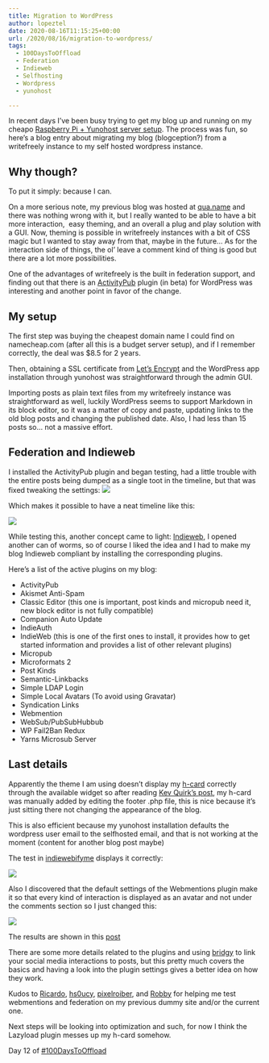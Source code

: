 ```yaml
---
title: Migration to WordPress
author: lopeztel
date: 2020-08-16T11:15:25+00:00
url: /2020/08/16/migration-to-wordpress/
tags:
  - 100DaysToOffload
  - Federation
  - Indieweb
  - Selfhosting
  - Wordpress
  - yunohost

---
```

In recent days I&#8217;ve been busy trying to get my blog up and running on my cheapo [Raspberry Pi + Yunohost server setup][1]. The process was fun, so here&#8217;s a blog entry about migrating my blog (blogception?) from a writefreely instance to my self hosted wordpress instance.

## Why though?

To put it simply: because I can.

On a more serious note, my previous blog was hosted at [qua.name][2] and there was nothing wrong with it, but I really wanted to be able to have a bit more interaction,  easy theming, and an overall a plug and play solution with a GUI. Now, theming is possible in writefreely instances with a bit of CSS magic but I wanted to stay away from that, maybe in the future&#8230; As for the interaction side of things, the ol&#8217; leave a comment kind of thing is good but there are a lot more possibilities.

One of the advantages of writefreely is the built in federation support, and finding out that there is an [ActivityPub][3] plugin (in beta) for WordPress was interesting and another point in favor of the change.

## My setup

The first step was buying the cheapest domain name I could find on namecheap.com (after all this is a budget server setup), and if I remember correctly, the deal was $8.5 for 2 years.

Then, obtaining a SSL certificate from [Let&#8217;s Encrypt][4] and the WordPress app installation through yunohost was straightforward through the admin GUI.

Importing posts as plain text files from my writefreely instance was straightforward as well, luckily WordPress seems to support Markdown in its block editor, so it was a matter of copy and paste, updating links to the old blog posts and changing the published date. Also, I had less than 15 posts so&#8230; not a massive effort.

## Federation and Indieweb

I installed the ActivityPub plugin and began testing, had a little trouble with the entire posts being dumped as a single toot in the timeline, but that was fixed tweaking the settings:
![](https://lopeztel.noho.st/piwigo/galleries/blog_media/Screenshot-from-2020-08-16-12-20-17-768x386.png)

Which makes it possible to have a neat timeline like this:

![](https://lopeztel.noho.st/piwigo/galleries/blog_media/Screenshot-from-2020-08-16-12-16-35-e1597573445687.png#center)

While testing this, another concept came to light: [Indieweb][5], I opened another can of worms, so of course I liked the idea and I had to make my blog Indieweb compliant by installing the corresponding plugins.

Here&#8217;s a list of the active plugins on my blog:

  * ActivityPub
  * Akismet Anti-Spam
  * Classic Editor (this one is important, post kinds and micropub need it, new block editor is not fully compatible)
  * Companion Auto Update
  * IndieAuth
  * IndieWeb (this is one of the first ones to install, it provides how to get started information and provides a list of other relevant plugins)
  * Micropub
  * Microformats 2
  * Post Kinds
  * Semantic-Linkbacks
  * Simple LDAP Login
  * Simple Local Avatars (To avoid using Gravatar)
  * Syndication Links
  * Webmention
  * WebSub/PubSubHubbub
  * WP Fail2Ban Redux
  * Yarns Microsub Server

## Last details

Apparently the theme I am using doesn&#8217;t display my [h-card][6] correctly through the available widget so after reading [Kev Quirk&#8217;s post][7], my h-card was manually added by editing the footer .php file, this is nice because it&#8217;s just sitting there not changing the appearance of the blog.

This is also efficient because my yunohost installation defaults the wordpress user email to the selfhosted email, and that is not working at the moment (content for another blog post maybe)

The test in [indiewebifyme][8] displays it correctly:

![](https://lopeztel.noho.st/piwigo/_data/i/galleries/blog_media/h-card-me.png#center)

Also I discovered that the default settings of the Webmentions plugin make it so that every kind of interaction is displayed as an avatar and not under the comments section so I just changed this:

![](https://lopeztel.noho.st/piwigo/galleries/blog_media/webmentions-300x289.bk.png#center)

The results are shown in this [post][9]

There are some more details related to the plugins and using [bridgy][10] to link your social media interactions to posts, but this pretty much covers the basics and having a look into the plugin settings gives a better idea on how they work.

Kudos to [Ricardo][11], [hs0ucy][12], [pixelroiber][13], and [Robby][14] for helping me test webmentions and federation on my previous dummy site and/or the current one.

Next steps will be looking into optimization and such, for now I think the Lazyload plugin messes up my h-card somehow.

Day 12 of <a class="u-tag u-category" href="https://lopeztel.xyz/blog/tags/100daystooffload/" rel="tag">#100DaysToOffload</a>

&nbsp;

 [1]: https://lopeztel.xyz/blog/2020/08/08/my-raspberry-pi-server-with-yunohost/
 [2]: https://qua.name
 [3]: https://wordpress.org/plugins/activitypub/
 [4]: https://letsencrypt.org/
 [5]: https://indieweb.org/
 [6]: https://indieweb.org/h-card
 [7]: https://kevq.uk/how-to-create-an-indieweb-profile/
 [8]: https://indiewebify.me
 [9]: https://lopeztel.xyz/blog/2020/03/02/into-the-fediverse/
 [10]: https://brid.gy/
 [11]: https://mstdn.social/@rmdes
 [12]: https://mastodon.sdf.org/@hs0ucy
 [13]: https://mastodon.social/@pixelroiber
 [14]: https://fosstodon.org/@Zambyte
